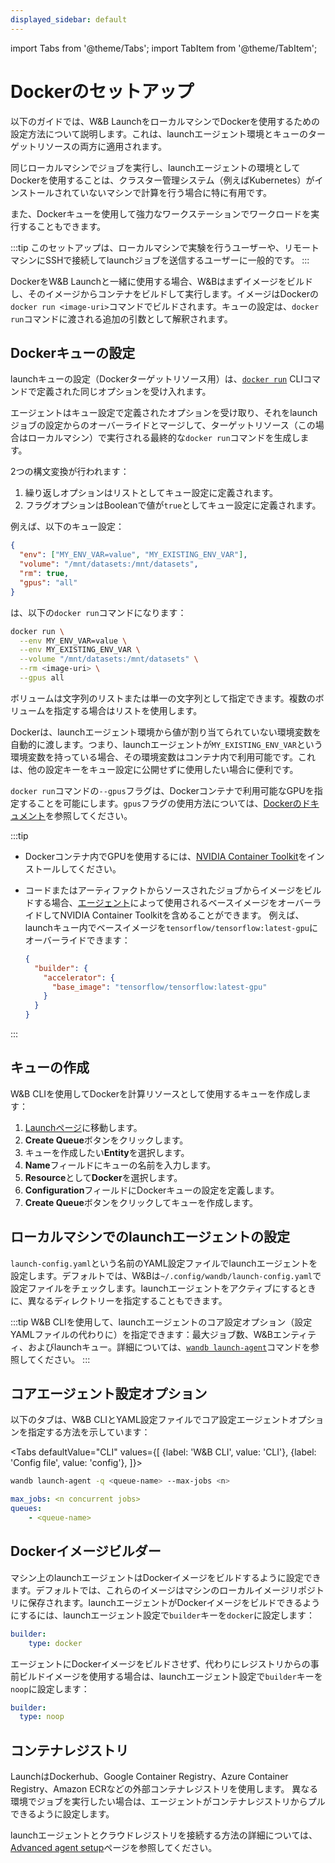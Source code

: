 ```yaml
---
displayed_sidebar: default
---
```

import Tabs from '@theme/Tabs';
import TabItem from '@theme/TabItem';

# Dockerのセットアップ

以下のガイドでは、W&B LaunchをローカルマシンでDockerを使用するための設定方法について説明します。これは、launchエージェント環境とキューのターゲットリソースの両方に適用されます。

同じローカルマシンでジョブを実行し、launchエージェントの環境としてDockerを使用することは、クラスター管理システム（例えばKubernetes）がインストールされていないマシンで計算を行う場合に特に有用です。

また、Dockerキューを使用して強力なワークステーションでワークロードを実行することもできます。

:::tip
このセットアップは、ローカルマシンで実験を行うユーザーや、リモートマシンにSSHで接続してlaunchジョブを送信するユーザーに一般的です。
:::

DockerをW&B Launchと一緒に使用する場合、W&Bはまずイメージをビルドし、そのイメージからコンテナをビルドして実行します。イメージはDockerの`docker run <image-uri>`コマンドでビルドされます。キューの設定は、`docker run`コマンドに渡される追加の引数として解釈されます。

## Dockerキューの設定

launchキューの設定（Dockerターゲットリソース用）は、[`docker run`](../../ref/cli/wandb-docker-run.md) CLIコマンドで定義された同じオプションを受け入れます。

エージェントはキュー設定で定義されたオプションを受け取り、それをlaunchジョブの設定からのオーバーライドとマージして、ターゲットリソース（この場合はローカルマシン）で実行される最終的な`docker run`コマンドを生成します。

2つの構文変換が行われます：

1. 繰り返しオプションはリストとしてキュー設定に定義されます。
2. フラグオプションはBooleanで値が`true`としてキュー設定に定義されます。

例えば、以下のキュー設定：

```json
{
  "env": ["MY_ENV_VAR=value", "MY_EXISTING_ENV_VAR"],
  "volume": "/mnt/datasets:/mnt/datasets",
  "rm": true,
  "gpus": "all"
}
```

は、以下の`docker run`コマンドになります：

```bash
docker run \
  --env MY_ENV_VAR=value \
  --env MY_EXISTING_ENV_VAR \
  --volume "/mnt/datasets:/mnt/datasets" \
  --rm <image-uri> \
  --gpus all
```

ボリュームは文字列のリストまたは単一の文字列として指定できます。複数のボリュームを指定する場合はリストを使用します。

Dockerは、launchエージェント環境から値が割り当てられていない環境変数を自動的に渡します。つまり、launchエージェントが`MY_EXISTING_ENV_VAR`という環境変数を持っている場合、その環境変数はコンテナ内で利用可能です。これは、他の設定キーをキュー設定に公開せずに使用したい場合に便利です。

`docker run`コマンドの`--gpus`フラグは、Dockerコンテナで利用可能なGPUを指定することを可能にします。`gpus`フラグの使用方法については、[Dockerのドキュメント](https://docs.docker.com/config/containers/resource_constraints/#gpu)を参照してください。

:::tip
* Dockerコンテナ内でGPUを使用するには、[NVIDIA Container Toolkit](https://docs.nvidia.com/datacenter/cloud-native/container-toolkit/install-guide.html#docker)をインストールしてください。
* コードまたはアーティファクトからソースされたジョブからイメージをビルドする場合、[エージェント](#configure-a-launch-agent-on-a-local-machine)によって使用されるベースイメージをオーバーライドしてNVIDIA Container Toolkitを含めることができます。
  例えば、launchキュー内でベースイメージを`tensorflow/tensorflow:latest-gpu`にオーバーライドできます：

  ```json
  {
    "builder": {
      "accelerator": {
        "base_image": "tensorflow/tensorflow:latest-gpu"
      }
    }
  }
  ```
:::

## キューの作成

W&B CLIを使用してDockerを計算リソースとして使用するキューを作成します：

1. [Launchページ](https://wandb.ai/launch)に移動します。
2. **Create Queue**ボタンをクリックします。
3. キューを作成したい**Entity**を選択します。
4. **Name**フィールドにキューの名前を入力します。
5. **Resource**として**Docker**を選択します。
6. **Configuration**フィールドにDockerキューの設定を定義します。
7. **Create Queue**ボタンをクリックしてキューを作成します。

## ローカルマシンでのlaunchエージェントの設定

`launch-config.yaml`という名前のYAML設定ファイルでlaunchエージェントを設定します。デフォルトでは、W&Bは`~/.config/wandb/launch-config.yaml`で設定ファイルをチェックします。launchエージェントをアクティブにするときに、異なるディレクトリーを指定することもできます。

:::tip
W&B CLIを使用して、launchエージェントのコア設定オプション（設定YAMLファイルの代わりに）を指定できます：最大ジョブ数、W&Bエンティティ、およびlaunchキュー。詳細については、[`wandb launch-agent`](../../ref/cli/wandb-launch-agent.md)コマンドを参照してください。
:::

## コアエージェント設定オプション

以下のタブは、W&B CLIとYAML設定ファイルでコア設定エージェントオプションを指定する方法を示しています：

<Tabs
defaultValue="CLI"
values={[
{label: 'W&B CLI', value: 'CLI'},
{label: 'Config file', value: 'config'},
]}>
<TabItem value="CLI">

```bash
wandb launch-agent -q <queue-name> --max-jobs <n>
```

  </TabItem>
  <TabItem value="config">

```yaml title="launch-config.yaml"
max_jobs: <n concurrent jobs>
queues:
	- <queue-name>
```

  </TabItem>
</Tabs>

## Dockerイメージビルダー

マシン上のlaunchエージェントはDockerイメージをビルドするように設定できます。デフォルトでは、これらのイメージはマシンのローカルイメージリポジトリに保存されます。launchエージェントがDockerイメージをビルドできるようにするには、launchエージェント設定で`builder`キーを`docker`に設定します：

```yaml title="launch-config.yaml"
builder:
	type: docker
```

エージェントにDockerイメージをビルドさせず、代わりにレジストリからの事前ビルドイメージを使用する場合は、launchエージェント設定で`builder`キーを`noop`に設定します：

```yaml title="launch-config.yaml"
builder:
  type: noop
```

## コンテナレジストリ

LaunchはDockerhub、Google Container Registry、Azure Container Registry、Amazon ECRなどの外部コンテナレジストリを使用します。
異なる環境でジョブを実行したい場合は、エージェントがコンテナレジストリからプルできるように設定します。

launchエージェントとクラウドレジストリを接続する方法の詳細については、[Advanced agent setup](./setup-agent-advanced.md#agent-configuration)ページを参照してください。